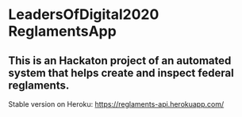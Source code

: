 # LeadersOfDigital2020 ReglamentsApp
## This is an Hackaton project of an automated system that helps create and inspect federal reglaments.

Stable version on Heroku: https://reglaments-api.herokuapp.com/
